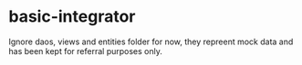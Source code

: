 # basic-integrator

Ignore daos, views and entities folder for now, they repreent mock data and has been kept for referral purposes only.
